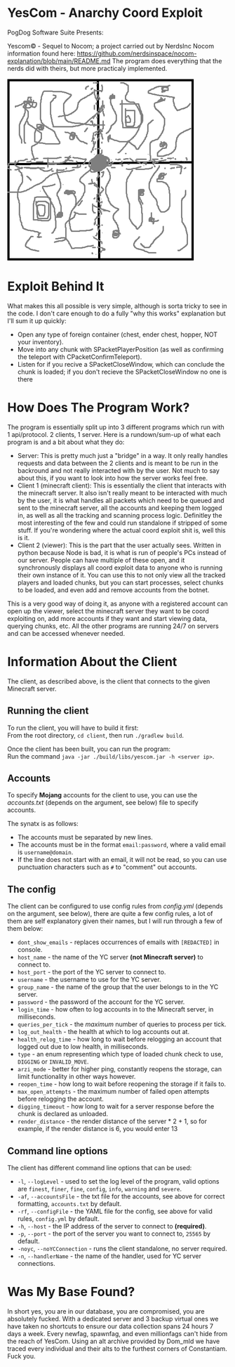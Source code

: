 # YesCom - Anarchy Coord Exploit
PogDog Software Suite Presents:

Yescom© - Sequel to Nocom; a project carried out by NerdsInc
Nocom information found here: https://github.com/nerdsinspace/nocom-explanation/blob/main/README.md
The program does everything that the nerds did with theirs, but more practicaly implemented.

![Image](rect_4k.png)

# Exploit Behind It

What makes this all possible is very simple, although is sorta tricky to see in the code. I don't care enough to do a fully "why this works" explanation but I'll sum it
up quickly:

* Open any type of foreign container (chest, ender chest, hopper, NOT your inventory).
* Move into any chunk with SPacketPlayerPosition (as well as confirming the teleport with CPacketConfirmTeleport).
* Listen for if you recive a SPacketCloseWindow, which can conclude the chunk is loaded; if you don't recieve the SPacketCloseWindow no one is there

# How Does The Program Work?

The program is essentially split up into 3 different programs which run with 1 api/protocol. 2 clients, 1 server. Here is a rundown/sum-up of what each program is and a bit about what they do:

* Server: This is pretty much just a "bridge" in a way. It only really handles requests and data between the 2 clients and is meant to be run in the backround and not really interacted with by the user. Not much to say about this, if you want to look into how the server works feel free.
* Client 1 (minecraft client): This is essentially the client that interacts with the minecraft server. It also isn't really meant to be interacted with much by the user, it is what handles all packets which need to be queued and sent to the minecraft server, all the accounts and keeping them logged in, as well as all the tracking and scanning process logic. Definitley the most interesting of the few and could run standalone if stripped of some stuff. If you're wondering where the actual coord exploit shit is, well this is it.
* Client 2 (viewer): This is the part that the user actually sees. Written in python because Node is bad, it is what is run of people's PCs instead of our server. People can have multiple of these open, and it synchronously displays all coord exploit data to anyone who is running their own instance of it. You can use this to not only view all the tracked players and loaded chunks, but you can start processes, select chunks to be loaded, and even add and remove accounts from the botnet.

This is a very good way of doing it, as anyone with a registered account can open up the viewer, select the minecraft server they want to be coord exploiting on, add more accounts if they want and start viewing data, querying chunks, etc. All the other programs are running 24/7 on servers and can be accessed whenever needed.

# Information About the Client
The client, as described above, is the client that connects to the given Minecraft server.

## Running the client
To run the client, you will have to build it first:\
From the root directory, `cd client`, then run `./gradlew build`.

Once the client has been built, you can run the program:\
Run the command `java -jar ./build/libs/yescom.jar -h <server ip>`.

## Accounts
To specify **Mojang** accounts for the client to use, you can use the *accounts.txt* (depends on the argument, see below) file to specify accounts.

The synatx is as follows:
 - The accounts must be separated by new lines.
 - The accounts must be in the format `email:password`, where a valid email is `username@domain`.
 - If the line does not start with an email, it will not be read, so you can use punctuation characters such as `#` to "comment" out accounts.

## The config
The client can be configured to use config rules from *config.yml* (depends on the argument, see below), there are quite a few config rules, a lot of them are self explanatory given their names, but I will run through a few of them below:
 - `dont_show_emails` - replaces occurrences of emails with `[REDACTED]` in console.
 - `host_name` - the name of the YC server **(not Minecraft server)** to connect to.
 - `host_port` - the port of the YC server to connect to.
 - `username` - the username to use for the YC server.
 - `group_name` - the name of the group that the user belongs to in the YC server.
 - `password` - the password of the account for the YC server.
 - `login_time` - how often to log accounts in to the Minecraft server, in milliseconds.
 - `queries_per_tick` - the *maximum* number of queries to process per tick.
 - `log_out_health` - the health at which to log accounts out at.
 - `health_relog_time` - how long to wait before relogging an account that logged out due to low health, in milliseconds.
 - `type` - an enum representing which type of loaded chunk check to use, `DIGGING` or `INVALID_MOVE`.
 - `arzi_mode` - better for higher ping, constantly reopens the storage, can limit functionality in other ways however.
 - `reopen_time` - how long to wait before reopening the storage if it fails to.
 - `max_open_attempts` - the maximum number of failed open attempts before relogging the account.
 - `digging_timeout` - how long to wait for a server response before the chunk is declared as unloaded.
 - `render_distance` - the render distance of the server * 2 + 1, so for example, if the render distance is 6, you would enter 13

## Command line options
The client has different command line options that can be used:
 - `-l`, `--logLevel` - used to set the log level of the program, valid options are `finest`, `finer`, `fine`, `config`, `info`, `warning` and `severe`.
 - `-af`, `--accountsFile` - the txt file for the accounts, see above for correct formatting, `accounts.txt` by default.
 - `-rf`, `--configFile` - the YAML file for the config, see above for valid rules, `config.yml` by default.
 - `-h`, `--host` - the IP address of the server to connect to **(required)**.
 - `-p`, `--port` - the port of the server you want to connect to, `25565` by default.
 - `-noyc`, `--noYCConnection` - runs the client standalone, no server required.
 - `-n`, `--handlerName` - the name of the handler, used for YC server connections.


# Was My Base Found?

In short yes, you are in our database, you are compromised, you are absolutely fucked. With a dedicated server and 3 backup virtual ones we have taken no shortcuts to ensure our data collection spans 24 hours 7 days a week. Every newfag, spawnfag, and even millionfags can't hide from the reach of YesCom. Using an alt archive provided by Dom_mld we have traced every individual and their alts to the furthest corners of Constantiam. Fuck you.

